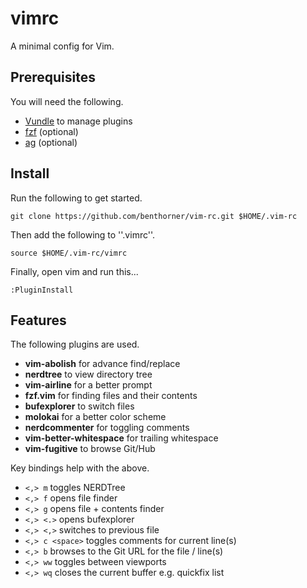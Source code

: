 # vimrc

A minimal config for Vim.

## Prerequisites

You will need the following.

  - [Vundle](https://github.com/VundleVim/Vundle.vim) to manage plugins
  - [fzf](https://github.com/junegunn/fzf#using-homebrew) (optional)
  - [ag](https://github.com/ggreer/the_silver_searcher#installing) (optional)

## Install

Run the following to get started.

    git clone https://github.com/benthorner/vim-rc.git $HOME/.vim-rc

Then add the following to ''.vimrc''.

    source $HOME/.vim-rc/vimrc

Finally, open vim and run this...

    :PluginInstall

## Features

The following plugins are used.

   - **vim-abolish** for advance find/replace
   - **nerdtree** to view directory tree
   - **vim-airline** for a better prompt
   - **fzf.vim** for finding files and their contents
   - **bufexplorer** to switch files
   - **molokai** for a better color scheme
   - **nerdcommenter** for toggling comments
   - **vim-better-whitespace** for trailing whitespace
   - **vim-fugitive** to browse Git/Hub

Key bindings help with the above.

   - `<,> m` toggles NERDTree
   - `<,> f` opens file finder
   - `<,> g` opens file + contents finder
   - `<,> <.>` opens bufexplorer
   - `<,> <,>` switches to previous file
   - `<,> c <space>` toggles comments for current line(s)
   - `<,> b` browses to the Git URL for the file / line(s)
   - `<,> ww` toggles between viewports
   - `<,> wq` closes the current buffer e.g. quickfix list
